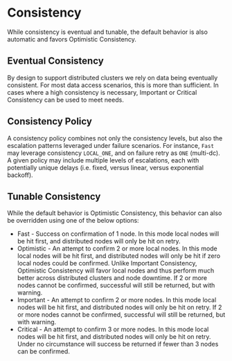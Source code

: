 # Consistency

While consistency is eventual and tunable, the default behavior is also automatic and favors Optimistic Consistency. 


## Eventual Consistency

By design to support distributed clusters we rely on data being eventually consistent. For most data access scenarios, this is more than sufficient.
In cases where a high consistency is necessary, Important or Critical Consistency can be used to meet needs.



## Consistency Policy

A consistency policy combines not only the consistency levels, but also the escalation patterns leveraged under failure scenarios. For instance, `Fast` may leverage consistency `LOCAL_ONE`, and on failure retry as `ONE` (multi-dc). A given policy may include multiple levels of escalations, each with potentially unique delays (i.e. fixed, versus linear, versus exponential backoff).


## Tunable Consistency

While the default behavior is Optimistic Consistency, this behavior can also be overridden using one of the below options:

* Fast - Success on confirmation of 1 node. In this mode local nodes will be hit first,
  and distributed nodes will only be hit on retry.
* Optimistic - An attempt to confirm 2 or more local nodes. In this mode local nodes will be hit first,
  and distributed nodes will only be hit if zero local nodes could be confirmed. Unlike Important Consistency,
  Optimistic Consistency will favor local nodes and thus perform much better across distributed clusters and
  node downtime. If 2 or more nodes cannot be confirmed, successful will still be returned, but with warning.
* Important - An attempt to confirm 2 or more nodes. In this mode local nodes will be hit first,
  and distributed nodes will only be hit on retry. If 2 or more nodes cannot be confirmed,
  successful will still be returned, but with warning.
* Critical - An attempt to confirm 3 or more nodes. In this mode local nodes will be hit first,
  and distributed nodes will only be hit on retry. Under no circumstance will success be returned
  if fewer than 3 nodes can be confirmed.
